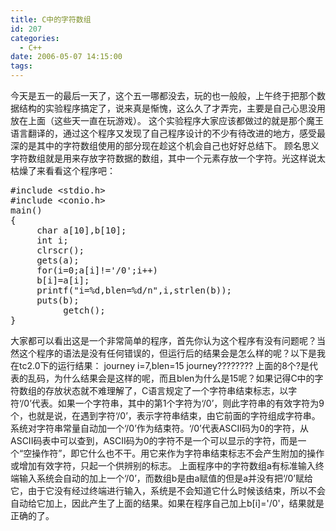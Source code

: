 ```yaml
---
title: C中的字符数组
id: 207
categories:
  - C++
date: 2006-05-07 14:15:00
tags:
---
```


今天是五一的最后一天了，这个五一哪都没去，玩的也一般般，上午终于把那个数据结构的实验程序搞定了，说来真是惭愧，这么久了才弄完，主要是自己心思没用放在上面（这些天一直在玩游戏）。
这个实验程序大家应该都做过的就是那个魔王语言翻译的，通过这个程序又发现了自己程序设计的不少有待改进的地方，感受最深的是其中的字符数组使用的部分现在趁这个机会自己也好好总结下。
顾名思义字符数组就是用来存放字符数据的数组，其中一个元素存放一个字符。光这样说太枯燥了来看看这个程序吧：
<pre class="brush:cpp">#include &lt;stdio.h&gt;
#include &lt;conio.h&gt;
main()
{
     char a[10],b[10];
     int i;
     clrscr();
     gets(a);
     for(i=0;a[i]!='/0';i++)
     b[i]=a[i];
     printf("i=%d,blen=%d/n",i,strlen(b));
     puts(b);
          getch();
}</pre>
大家都可以看出这是一个非常简单的程序，首先你认为这个程序有没有问题呢？当然这个程序的语法是没有任何错误的，但运行后的结果会是怎么样的呢？以下是我在tc2.0下的运行结果：
journey
i=7,blen=15
journey????????
上面的8个?是代表的乱码，为什么结果会是这样的呢，而且blen为什么是15呢？如果记得C中的字符数组的存放状态就不难理解了，C语言规定了一个字符串结束标志，以字符‘/0’代表。如果一个字符串，其中的第1个字符为‘/0’，则此字符串的有效字符为9个，也就是说，在遇到字符‘/0’，表示字符串结束，由它前面的字符组成字符串。系统对字符串常量自动加一个‘/0’作为结束符。‘/0’代表ASCII码为0的字符，从ASCII码表中可以查到，ASCII码为0的字符不是一个可以显示的字符，而是一个“空操作符”，即它什么也不干。用它来作为字符串结束标志不会产生附加的操作或增加有效字符，只起一个供辨别的标志。
上面程序中的字符数组a有标准输入终端输入系统会自动的加上一个‘/0’，而数组b是由a赋值的但是a并没有把‘/0’赋给它，由于它没有经过终端进行输入，系统是不会知道它什么时候该结束，所以不会自动给它加上，因此产生了上面的结果。如果在程序自己加上b[i]='/0'，结果就是正确的了。